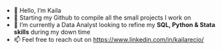 - 👋 Hello, I’m Kaila
- 👀 Starting my Github to compile all the small projects I work on 
- 🌱 I’m currently a Data Analyst looking to refine my **SQL, Python & Stata skills** during my down time
- 📫 Feel free to reach out on https://www.linkedin.com/in/kailarecio/

